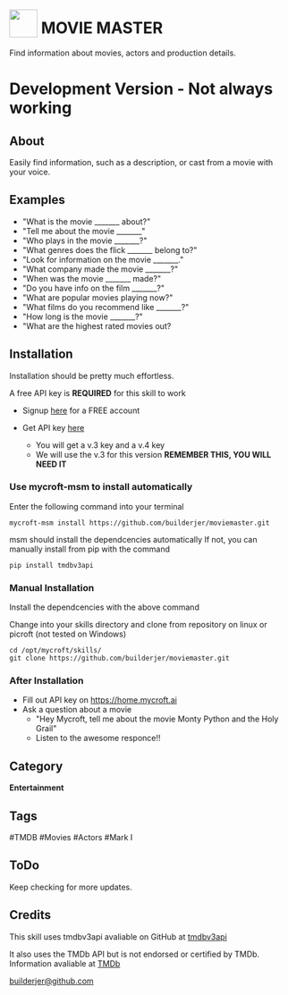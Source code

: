 # <img src='PrimaryLogo_Green.png' width='50' style='vertical-align:bottom'/> MOVIE MASTER
Find information about movies, actors and production details.

# **Development Version - Not always working**

## About

Easily find information, such as a description, or cast from a movie with your voice.

## Examples
 - "What is the movie _______ about?"
 - "Tell me about the movie _______"
 - "Who plays in the movie _______?"
 - "What genres does the flick _______ belong to?"
 - "Look for information on the movie _______."
 - "What company made the movie _______?"
 - "When was the movie _______ made?"
 - "Do you have info on the film _______?"
 - "What are popular movies playing now?"
 - "What films do you recommend like _______?"
 - "How long is the movie _______?"
 - "What are the highest rated movies out?

## Installation
Installation should be pretty much effortless.

A free API key is **REQUIRED** for this skill to work

* Signup [here](https://www.themoviedb.org/account/signup) for a FREE account

* Get API key [here](https://www.themoviedb.org/settings/api)
  * You will get a v.3 key and a v.4 key
  * We will use the v.3 for this version **REMEMBER THIS, YOU WILL NEED IT**

### Use mycroft-msm to install automatically
Enter the following command into your terminal

```
mycroft-msm install https://github.com/builderjer/moviemaster.git
```

msm should install the dependcencies automatically
If not, you can manually install from pip with the command

```
pip install tmdbv3api
```

### Manual Installation
Install the dependcencies with the above command

Change into your skills directory and clone from repository
on linux or picroft (not tested on Windows)

```
cd /opt/mycroft/skills/
git clone https://github.com/builderjer/moviemaster.git 
```

### After Installation

* Fill out API key on https://home.mycroft.ai
* Ask a question about a movie
  * "Hey Mycroft, tell me about the movie Monty Python and the Holy Grail"
  * Listen to the awesome responce!!

## Category
**Entertainment**

## Tags
#TMDB
#Movies
#Actors
#Mark I

## ToDo
Keep checking for more updates.

## Credits
This skill uses tmdbv3api avaliable on GitHub at [tmdbv3api](https://github.com/AnthonyBloomer/tmdbv3api.git)

It also uses the TMDb API but is not endorsed or certified by TMDb.  Information avaliable at [TMDb](https://www.themoviedb.org/)

builderjer@github.com
